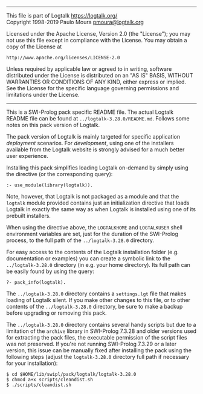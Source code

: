 ________________________________________________________________________

This file is part of Logtalk <https://logtalk.org/>  
Copyright 1998-2019 Paulo Moura <pmoura@logtalk.org>

Licensed under the Apache License, Version 2.0 (the "License");
you may not use this file except in compliance with the License.
You may obtain a copy of the License at

    http://www.apache.org/licenses/LICENSE-2.0

Unless required by applicable law or agreed to in writing, software
distributed under the License is distributed on an "AS IS" BASIS,
WITHOUT WARRANTIES OR CONDITIONS OF ANY KIND, either express or implied.
See the License for the specific language governing permissions and
limitations under the License.
________________________________________________________________________


This is a SWI-Prolog pack specific README file. The actual Logtalk
README file can be found at `../logtalk-3.28.0/README.md`. Follows
some notes on this pack version of Logtalk.

The pack version of Logtalk is mainly targeted for specific application
*deployment* scenarios. For *development*, using one of the installers
available from the Logtalk website is strongly advised for a much better
user experience.

Installing this pack simplifies loading Logtalk on-demand by simply
using the directive (or the corresponding query):

	:- use_module(library(logtalk)).

Note, however, that Logtalk is not packaged as a module and that the
`logtalk` module provided contains just an initialization directive
that loads Logtalk in exactly the same way as when Logtalk is installed
using one of its prebuilt installers.

When using the directive above, the `LOGTALKHOME` and `LOGTALKUSER`
shell environment variables are set, just for the duration of the
SWI-Prolog process, to the full path of the `../logtalk-3.28.0`
directory.

For easy access to the contents of the Logtalk installation folder
(e.g. documentation or examples) you can create a symbolic link to the
`../logtalk-3.28.0` directory (in e.g. your home directory). Its full
path can be easily found by using the query:

	?- pack_info(logtalk).

The `../logtalk-3.28.0` directory contains a `settings.lgt` file that
makes loading of Logtalk silent. If you make other changes to this file,
or to other contents of the `../logtalk-3.28.0` directory, be sure to
make a backup before upgrading or removing this pack.

The `../logtalk-3.28.0` directory contains several handy scripts but due
to a limitation of the `archive` library in SWI-Prolog 7.3.28 and older
versions used for extracting the pack files, the executable permission
of the script files was not preserved. If you're not running SWI-Prolog
7.3.29 or a later version, this issue can be manually fixed after installing
the pack using the following steps (adjust the `logtalk-3.28.0` directory
full path if necessary for your installation):

	$ cd $HOME/lib/swipl/pack/logtalk/logtalk-3.28.0
	$ chmod a+x scripts/cleandist.sh
	$ ./scripts/cleandist.sh
